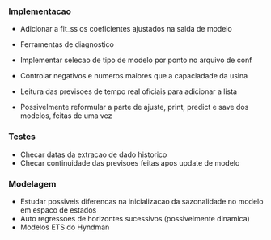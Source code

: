### Implementacao
- Adicionar a fit_ss os coeficientes ajustados na saida de modelo
- Ferramentas de diagnostico
- Implementar selecao de tipo de modelo por ponto no arquivo de conf
- Controlar negativos e numeros maiores que a capaciadade da usina
- Leitura das previsoes de tempo real oficiais para adicionar a lista

- Possivelmente reformular a parte de ajuste, print, predict e save dos modelos, feitas de uma vez

### Testes
- Checar datas da extracao de dado historico
- Checar continuidade das previsoes feitas apos update de modelo

### Modelagem
- Estudar possiveis diferencas na inicializacao da sazonalidade no modelo em espaco de estados
- Auto regressoes de horizontes sucessivos (possivelmente dinamica)
- Modelos ETS do Hyndman

